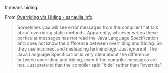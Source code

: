 

It means hiding.

From [Overriding v/s Hiding - sanaulla.info](https://sanaulla.info/2008/02/29/overriding-vs-hiding/)
> Sometimes you will see error messages from the compiler that talk about overriding static methods. Apparently, whoever writes these particular messages has not read the Java Language Specification and does not know the difference between overriding and hiding. So they use incorrect and misleading terlminology. Just ignore it. The Java Language Specification is very clear about the difference between overriding and hiding, even if the compiler messages are not. Just pretend that the compiler said "hide" rather than "override".
